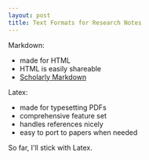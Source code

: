```yaml
---
layout: post
title: Text Formats for Research Notes
---
```


Markdown:
- made for HTML
- HTML is easily shareable
- [Scholarly Markdown](http://blog.martinfenner.org/2014/09/07/commonmark-and-the-future-of-scholarly-markdown/)

Latex:
- made for typesetting PDFs
- comprehensive feature set
- handles references nicely
- easy to port to papers when needed

So far, I'll stick with Latex.
